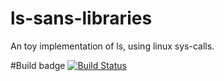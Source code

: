 # ls-sans-libraries
An toy implementation of ls, using linux sys-calls.

#Build badge
[![Build Status](https://travis-ci.org/ParthKolekar/ls-sans-libraries.svg?branch=master)](https://travis-ci.org/ParthKolekar/ls-sans-libraries)

